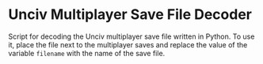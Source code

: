 # Unciv Multiplayer Save File Decoder
Script for decoding the Unciv multiplayer save file written in Python. To use it, place the file next to the multiplayer saves and replace the value of the variable `filename` with the name of the save file.
